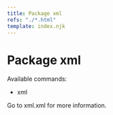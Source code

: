 ```yaml
---
title: Package xml
refs: "./*.html"
template: index.njk
---
```


# Package xml

Available commands:

- xml

Go to xml.xml for more information.
